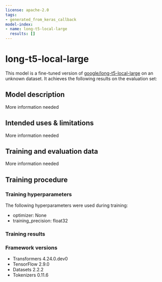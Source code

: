 ```yaml
---
license: apache-2.0
tags:
- generated_from_keras_callback
model-index:
- name: long-t5-local-large
  results: []
---
```


<!-- This model card has been generated automatically according to the information Keras had access to. You should
probably proofread and complete it, then remove this comment. -->

# long-t5-local-large

This model is a fine-tuned version of [google/long-t5-local-large](https://huggingface.co/google/long-t5-local-large) on an unknown dataset.
It achieves the following results on the evaluation set:


## Model description

More information needed

## Intended uses & limitations

More information needed

## Training and evaluation data

More information needed

## Training procedure

### Training hyperparameters

The following hyperparameters were used during training:
- optimizer: None
- training_precision: float32

### Training results



### Framework versions

- Transformers 4.24.0.dev0
- TensorFlow 2.9.0
- Datasets 2.2.2
- Tokenizers 0.11.6
